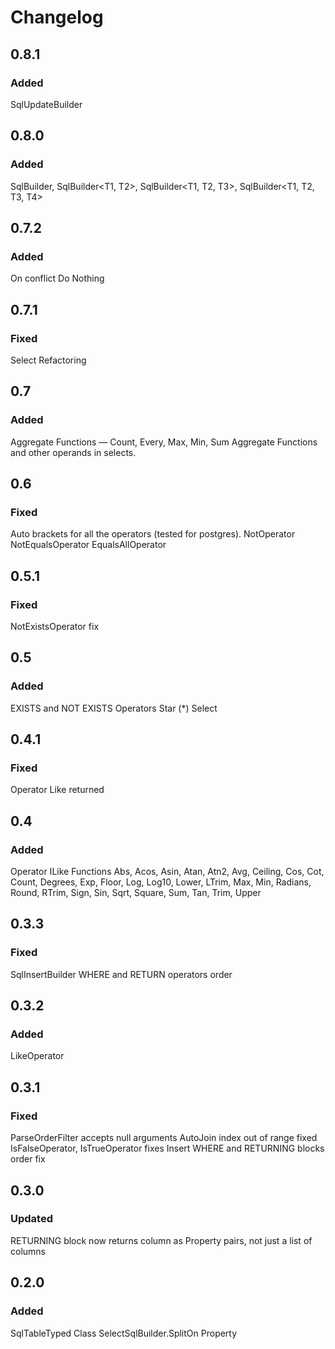 # Changelog

## 0.8.1
### Added
SqlUpdateBuilder<T>

## 0.8.0
### Added
SqlBuilder<T>, SqlBuilder<T1, T2>, SqlBuilder<T1, T2, T3>, SqlBuilder<T1, T2, T3, T4>

## 0.7.2
### Added
On conflict Do Nothing

## 0.7.1
### Fixed
Select Refactoring

## 0.7
### Added
Aggregate Functions — Count, Every, Max, Min, Sum
Aggregate Functions and other operands in selects.

## 0.6
### Fixed
Auto brackets for all the operators (tested for postgres).
NotOperator
NotEqualsOperator
EqualsAllOperator

## 0.5.1
### Fixed
NotExistsOperator fix

## 0.5
### Added
EXISTS and NOT EXISTS Operators
Star (\*) Select

## 0.4.1
### Fixed
Operator Like returned

## 0.4
### Added
Operator ILike
Functions Abs, Acos, Asin, Atan, Atn2, Avg, Ceiling, Cos, Cot, Count, Degrees, Exp, Floor, Log, Log10, Lower, LTrim, Max, Min, Radians, Round, RTrim, Sign, Sin, Sqrt, Square, Sum, Tan, Trim, Upper

## 0.3.3
### Fixed
SqlInsertBuilder WHERE and RETURN operators order

## 0.3.2
### Added
LikeOperator

## 0.3.1
### Fixed
ParseOrderFilter accepts null arguments
AutoJoin index out of range fixed
IsFalseOperator, IsTrueOperator fixes
Insert WHERE and RETURNING blocks order fix

## 0.3.0
### Updated
RETURNING block now returns column as Property pairs, not just a list of columns

## 0.2.0
### Added
SqlTableTyped Class
SelectSqlBuilder.SplitOn Property